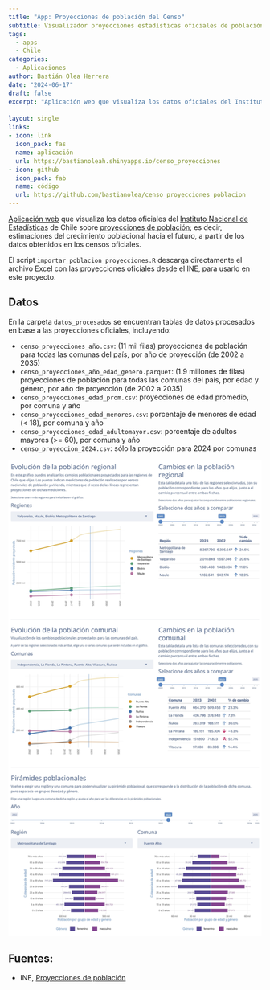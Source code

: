 ```yaml
---
title: "App: Proyecciones de población del Censo"
subtitle: Visualizador proyecciones estadísticas oficiales de población para Chile
tags:
  - apps
  - Chile
categories:
  - Aplicaciones
author: Bastián Olea Herrera
date: "2024-06-17"
draft: false
excerpt: "Aplicación web que visualiza los datos oficiales del Instituto Nacional de Estadísticas de Chile sobre proyecciones de población; es decir, estimaciones del crecimiento poblacional hacia el futuro, a partir de los datos obtenidos en los censos oficiales."

layout: single
links:
- icon: link
  icon_pack: fas
  name: aplicación
  url: https://bastianoleah.shinyapps.io/censo_proyecciones
- icon: github
  icon_pack: fab
  name: código
  url: https://github.com/bastianolea/censo_proyecciones_poblacion
---
```


[Aplicación web](https://bastianoleah.shinyapps.io/censo_proyecciones/) que visualiza los datos oficiales del [Instituto Nacional de Estadísticas](https://www.ine.gob.cl) de Chile sobre [proyecciones de población](https://www.ine.gob.cl/estadisticas/sociales/demografia-y-vitales/proyecciones-de-poblacion); es decir, estimaciones del crecimiento poblacional hacia el futuro, a partir de los datos obtenidos en los censos oficiales.

El script `importar_poblacion_proyecciones.R` descarga directamente el archivo Excel con las proyecciones oficiales desde el INE, para usarlo en este proyecto.

## Datos
En la carpeta `datos_procesados` se encuentran tablas de datos procesados en base a las proyecciones oficiales, incluyendo:

- `censo_proyecciones_año.csv`: (11 mil filas) proyecciones de población para todas las comunas del país, por año de proyección (de 2002 a 2035)
- `censo_proyecciones_año_edad_genero.parquet`: (1.9 millones de filas) proyecciones de población para todas las comunas del país, por edad y género, por año de proyección (de 2002 a 2035) 
- `censo_proyecciones_edad_prom.csv`: proyecciones de edad promedio, por comuna y año
- `censo_proyecciones_edad_menores.csv`: porcentaje de menores de edad (< 18), por comuna y año
- `censo_proyecciones_edad_adultomayor.csv`: porcentaje de adultos mayores (>= 60), por comuna y año
- `censo_proyeccion_2024.csv`: sólo la proyección para 2024 por comunas



![Proyecciones de población Censo](pantallazo_censo_proyecciones.jpg)



## Fuentes:
- INE, [Proyecciones de población](https://www.ine.gob.cl/estadisticas/sociales/demografia-y-vitales/proyecciones-de-poblacion)